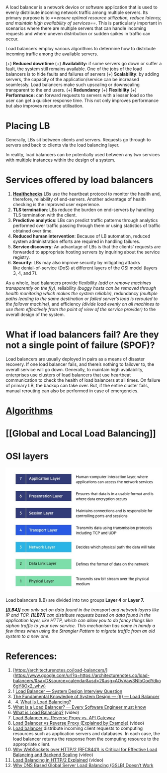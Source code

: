 A load balancer is a network device or software application that is used to evenly distribute incoming network traffic among multiple servers. Its primary purpose is to *==ensure optimal resource utilization, reduce latency, and maintain high availability of services==*. This is particularly important in scenarios where there are multiple servers that can handle incoming requests and where uneven distribution or sudden spikes in traffic can occur.

Load balancers employ various algorithms to determine how to distribute incoming traffic among the available servers.

(+) **Reduced downtime**
(+) **Availability:** if some servers go down or suffer a fault, the system still remains available. One of the jobs of the load balancers is to hide faults and failures of servers
(+) **Scalability**: by adding servers, the capacity of the application/service can be increased seamlessly. Load balancers make such upscaling or downscaling transparent to the end users.
(+) **Redundancy**
(+) **Flexibility**
(+) **Performance:** can forward requests to servers with a lesser load so the user can get a quicker response time. This not only improves performance but also improves resource utilisation.
# Placing LB

Generally, LBs sit between clients and servers. Requests go through to servers and back to clients via the load balancing layer. 

In reality, load balancers can be potentially used between any two services with multiple instances within the design of a system.
# Services offered by load balancers

1. **[Healthchecks](../../2.%20Architecture/1.%20The%20Introduction%20of%20System%20Design/1.%20Concepts/Healthchecks.md)** LBs use the heartbeat protocol to monitor the health and, therefore, reliability of end-servers. Another advantage of health checking is the improved user experience.
2. **TLS termination**: LBs reduce the burden on end-servers by handling TLS termination with the client.
3. **Predictive analytics**: LBs can predict traffic patterns through analytics performed over traffic passing through them or using statistics of traffic obtained over time.
4. **Reduced human intervention**: Because of LB automation, reduced system administration efforts are required in handling failures.
5. **Service discovery**: An advantage of LBs is that the clients’ requests are forwarded to appropriate hosting servers by inquiring about the service registry.
6. **Security**: LBs may also improve security by mitigating attacks like denial-of-service (DoS) at different layers of the OSI model (layers 3, 4, and 7).

As a whole, load balancers provide flexibility *(add or remove machines transparently on the fly)*, reliability *(buggy hosts can be removed through health monitoring which makes the system reliable)*, redundancy *(multiple paths leading to the same destination or failed server’s load is rerouted to the failover machine)*, and efficiency *(divide load evenly on all machines to use them effectively from the point of view of the service provider)* to the overall design of the system.

# What if load balancers fail? Are they not a single point of failure (SPOF)?

Load balancers are usually deployed in pairs as a means of disaster recovery. If one load balancer fails, and there’s nothing to failover to, the overall service will go down. Generally, to maintain high availability, enterprises use clusters of load balancers that use heartbeat communication to check the health of load balancers at all times. On failure of primary LB, the backup can take over. But, if the entire cluster fails, manual rerouting can also be performed in case of emergencies.
# [Algorithms](Algorithms.md)

# [[Global and Local Load Balancing]]

# OSI layers

![](../../../_Attachments/Pasted%20image%2020240104090917.png)

Load balancers (LB) are divided into two groups **Layer 4** or **Layer 7.** 

***[[LB4]]*** *can only act on data found in the transport and network layers like IP and TCP.* 
***[[LB7]]*** *can distribute requests based on data found in the application layer, like HTTP, which can allow you to do fancy things like siphon traffic to your new service. This mechanism has come in handy a few times when using the Strangler Pattern to migrate traffic from an old system to a new one.*

# References:

1. [https://architecturenotes.co/load-balancers/](https://www.google.com/url?q=https://architecturenotes.co/load-balancers/&sa=D&source=calendar&usd=2&usg=AOvVaw3NIbOodYdko6gY8Ox2_whw) 
2. ! [Load Balancer — System Design Interview Question](https://medium.com/@anuupadhyay1994/load-balancer-system-design-interview-question-60e3ba231e3c)
3. [The Fundamental Knowledge of System Design — (9) — Load Balancer](https://medium.com/thedevproject/the-fundamental-knowledge-of-system-design-9-load-balancer-c55ff4feae5)
4. 4. [What Is Load Balancing?](https://www.nginx.com/resources/glossary/load-balancing/)
5. [What is a Load Balancer? — Every Software Engineer must know](https://dineshchandgr.medium.com/what-is-a-load-balancer-every-software-engineer-must-know-21c0ea7ce6d4)
6. [What is Load Balancing?](https://www.youtube.com/watch?v=zaRkONvyGr8&list=PLMCXHnjXnTnvo6alSjVkgxV-VH6EPyvoX&index=5) (video)
7. [Load Balancer vs. Reverse Proxy vs. API Gateway](https://medium.com/geekculture/load-balancer-vs-reverse-proxy-vs-api-gateway-e9ec5809180c)
8. [Load Balancer vs Reverse Proxy (Explained by Example)](https://www.youtube.com/watch?v=S8J2fkN2FeI&list=PLQnljOFTspQUBSgBXilKhRMJ1ACqr7pTr&index=9) (video)
9. [Load balancer](https://github.com/donnemartin/system-design-primer#load-balancer) distribute incoming client requests to computing resources such as application servers and databases. In each case, the load balancer returns the response from the computing resource to the appropriate client.
10. [Why WebSockets over HTTP/2 (RFC8441) is Critical for Effective Load Balancing and Backend Scaling](https://www.youtube.com/watch?v=wLdxC9gesBs&list=PLQnljOFTspQUybacGRk1b_p13dgI-SmcZ&index=30) (video)
11. [Load Balancing in HTTP/2 Explained](https://www.youtube.com/watch?v=0avOYByiTRQ&list=PLQnljOFTspQWdgYcGXCTkjda8vd2jWJYt&index=6) (video)
12. [Why DNS Based Global Server Load Balancing (GSLB) Doesn’t Work](http://www.tenereillo.com/GSLBPageOfShame.htm)